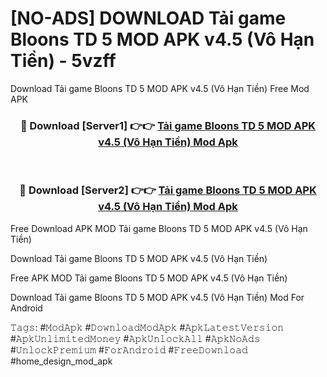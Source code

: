 # [NO-ADS] DOWNLOAD Tải game Bloons TD 5 MOD APK v4.5 (Vô Hạn Tiền) - 5vzff
Download Tải game Bloons TD 5 MOD APK v4.5 (Vô Hạn Tiền) Free Mod APK

<div align="center">
<h3>🔴 Download [Server1] 👉👉 <a href="https://apk-comot.site?title=Tải_game_Bloons_TD_5_MOD_APK_v4.5_(Vô_Hạn_Tiền)">Tải game Bloons TD 5 MOD APK v4.5 (Vô Hạn Tiền) Mod Apk</a></h3><br>

<h3>🔴 Download [Server2] 👉👉 <a href="https://apk-comot.site?title=Tải_game_Bloons_TD_5_MOD_APK_v4.5_(Vô_Hạn_Tiền)">Tải game Bloons TD 5 MOD APK v4.5 (Vô Hạn Tiền) Mod Apk</a></h3>
</div>


Free Download APK MOD Tải game Bloons TD 5 MOD APK v4.5 (Vô Hạn Tiền)

Download Tải game Bloons TD 5 MOD APK v4.5 (Vô Hạn Tiền) 

Free APK MOD Tải game Bloons TD 5 MOD APK v4.5 (Vô Hạn Tiền) 

Download Tải game Bloons TD 5 MOD APK v4.5 (Vô Hạn Tiền) Mod For Android

𝚃𝚊𝚐𝚜: #𝙼𝚘𝚍𝙰𝚙𝚔 #𝙳𝚘𝚠𝚗𝚕𝚘𝚊𝚍𝙼𝚘𝚍𝙰𝚙𝚔 #𝙰𝚙𝚔𝙻𝚊𝚝𝚎𝚜𝚝𝚅𝚎𝚛𝚜𝚒𝚘𝚗 #𝙰𝚙𝚔𝚄𝚗𝚕𝚒𝚖𝚒𝚝𝚎𝚍𝙼𝚘𝚗𝚎𝚢 #𝙰𝚙𝚔𝚄𝚗𝚕𝚘𝚌𝚔𝙰𝚕𝚕 #𝙰𝚙𝚔𝙽𝚘𝙰𝚍𝚜 #𝚄𝚗𝚕𝚘𝚌𝚔𝙿𝚛𝚎𝚖𝚒𝚞𝚖 #𝙵𝚘𝚛𝙰𝚗𝚍𝚛𝚘𝚒𝚍 #𝙵𝚛𝚎𝚎𝙳𝚘𝚠𝚗𝚕𝚘𝚊𝚍 #home_design_mod_apk